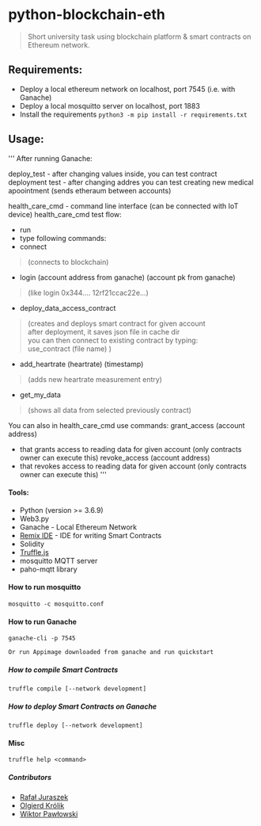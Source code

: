 # python-blockchain-eth
> Short university task using blockchain platform & smart contracts on Ethereum network.

## Requirements:
* Deploy a local ethereum network on localhost, port 7545 (i.e. with Ganache)
* Deploy a local mosquitto server on localhost, port 1883
* Install the requirements `python3 -m pip install -r requirements.txt`

## Usage:
'''
After running Ganache:

deploy_test - after changing values inside, you can test contract deployment
test - after changing addres you can test creating new medical apoointment 
(sends etheraum between accounts)

health_care_cmd - command line interface (can be connected with IoT device)
health_care_cmd test flow:
* run
* type following commands:
* connect
>(connects to blockchain)
* login (account address from ganache) (account pk from ganache)
>(like login 0x344.... 12rf21ccac22e...)
* deploy_data_access_contract
>(creates and deploys smart contract for given account  
  after deployment, it saves json file in cache dir  
you can then connect to existing contract by typing:  
use_contract (file name) )
* add_heartrate (heartrate) (timestamp)
>(adds new heartrate measurement entry)
* get_my_data
>(shows all data from selected previously contract)

You can also in health_care_cmd use commands:
grant_access (account address)
- that grants access to reading data for given account (only contracts owner can execute this)
revoke_access  (account address)
- that revokes access to reading data for given account (only contracts owner can execute this)
'''

#### Tools:
* Python (version >= 3.6.9)
* Web3.py
* Ganache - Local Ethereum Network
* [Remix IDE](https://remix.ethereum.org/) - IDE for writing Smart Contracts
* Solidity
* [Truffle.js](https://www.trufflesuite.com/)
* mosquitto MQTT server
* paho-mqtt library

#### How to run mosquitto
```
mosquitto -c mosquitto.conf
```

#### How to run Ganache
```
ganache-cli -p 7545

Or run Appimage downloaded from ganache and run quickstart
```

##### How to compile Smart Contracts
```
truffle compile [--network development]
```

##### How to deploy Smart Contracts on Ganache
```
truffle deploy [--network development]
```

#### Misc
```
truffle help <command>
```

##### Contributors

* [Rafał Juraszek](http://github.com/RafalJuraszek)
* [Olgierd Królik](http://github.com/olliekrk)
* [Wiktor Pawłowski](http://github.com/wiktor145)
